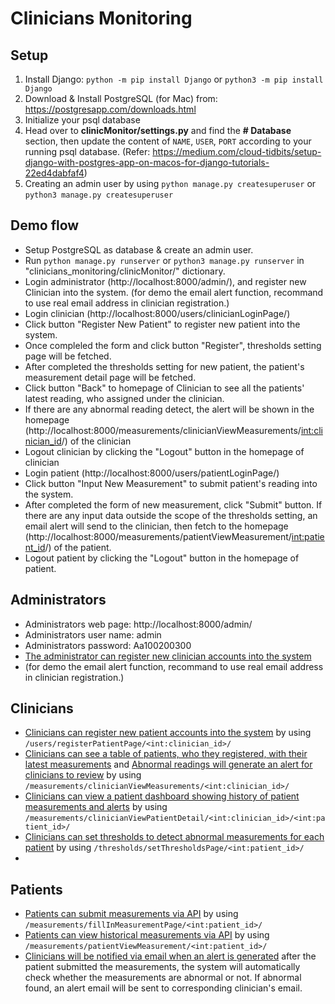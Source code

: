 # Clinicians Monitoring
## Setup
1) Install Django: `python -m pip install Django` or `python3 -m pip install Django`
2) Download & Install PostgreSQL (for Mac) from: https://postgresapp.com/downloads.html
3) Initialize your psql database
4) Head over to **clinicMonitor/settings.py** and find the **# Database** section, then update the content of `NAME`, `USER`, `PORT` according to your running psql database. (Refer: https://medium.com/cloud-tidbits/setup-django-with-postgres-app-on-macos-for-django-tutorials-22ed4dabfaf4)
5) Creating an admin user by using `python manage.py createsuperuser` or `python3 manage.py createsuperuser`

## Demo flow
- Setup PostgreSQL as database & create an admin user.
- Run `python manage.py runserver` or `python3 manage.py runserver` in "clinicians_monitoring/clinicMonitor/" dictionary.
- Login administrator (http://localhost:8000/admin/), and register new Clinician into the system. (for demo the email alert function, recommand to use real email address in clinician registration.)
- Login clinician (http://localhost:8000/users/clinicianLoginPage/)
- Click button "Register New Patient" to register new patient into the system.
- Once compleled the form and click button "Register", thresholds setting page will be fetched.
- After completed the thresholds setting for new patient, the patient's measurement detail page will be fetched.
- Click button "Back" to homepage of Clinician to see all the patients' latest reading, who assigned under the clinician.
- If there are any abnormal reading detect, the alert will be shown in the homepage (http://localhost:8000/measurements/clinicianViewMeasurements/<int:clinician_id>/) of the clinician
- Logout clinician by clicking the "Logout" button in the homepage of clinician
- Login patient (http://localhost:8000/users/patientLoginPage/)
- Click button "Input New Measurement" to submit patient's reading into the system.
- After completed the form of new measurement, click "Submit" button. If there are any input data outside the scope of the thresholds setting, an email alert will send to the clinician, then fetch to the homepage (http://localhost:8000/measurements/patientViewMeasurement/<int:patient_id>/) of the patient.
- Logout patient by clicking the "Logout" button in the homepage of patient.

## Administrators
- Administrators web page: http://localhost:8000/admin/
- Administrators user name: admin
- Administrators password: Aa100200300
- <ins>The administrator can register new clinician accounts into the system</ins>
- (for demo the email alert function, recommand to use real email address in clinician registration.)

## Clinicians
- <ins>Clinicians can register new patient accounts into the system</ins> by using `/users/registerPatientPage/<int:clinician_id>/`
- <ins>Clinicians can see a table of patients, who they registered, with their latest measurements</ins> and <ins>Abnormal readings will generate an alert for clinicians to review</ins> by using `/measurements/clinicianViewMeasurements/<int:clinician_id>/`
- <ins>Clinicians can view a patient dashboard showing history of patient measurements and alerts</ins> by using `/measurements/clinicianViewPatientDetail/<int:clinician_id>/<int:patient_id>/`
- <ins>Clinicians can set thresholds to detect abnormal measurements for each patient</ins> by using `/thresholds/setThresholdsPage/<int:patient_id>/`
- 

## Patients
- <ins>Patients can submit measurements via API</ins> by using `/measurements/fillInMeasurementPage/<int:patient_id>/`
- <ins>Patients can view historical measurements via API</ins> by using `/measurements/patientViewMeasurement/<int:patient_id>/`
- <ins>Clinicians will be notified via email when an alert is generated</ins> after the patient submitted the measurements, the system will automatically check whether the measurements are abnormal or not. If abnormal found, an alert email will be sent to corresponding clinician's email.

